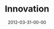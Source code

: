 ---
layout: message
category: message
series: "Game Changers"
title: "Innovation "
date: 2012-03-31-00-00
message_id: 720
audio: "http://s3.amazonaws.com/crossroads-media/media/legacy/mp3/gamechangers_04.mp3"
audio-duration: "56:14"
program: "http://s3.amazonaws.com/crossroads-media/media/legacy/documents/03_31-04-01_12Program.pdf"
description: "Brian Wells talks about how Game Changers defeat Goliath by fighting differently."
video: "https://s3.amazonaws.com/crossroadsvideomessages/gamechangers_04.mp4"
video-duration: "56:21"
video-image: "http://s3.amazonaws.com/crossroads-media/images/legacy/content/gamechangers_04_still.jpg"
explicit: "N"
---